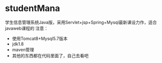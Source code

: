 # studentMana
学生信息管理系统Java版，采用Servlet+jsp+Spring+Mysql最新课设力作，适合javaweb课程的
注意：
- 使用Tomcat8+Mysql5.7版本
- jdk1.8
- maven管理
- 其他的东西都在代码里面了，自己去看吧
